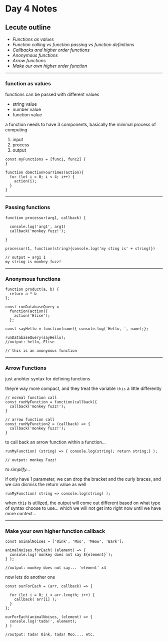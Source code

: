 # Day 4 Notes 

## Lecute outline 
- *Functions as values* 
- *Function calling vs function passing vs function definitions*
- *Callbacks and higher order functions* 
- *Anonymous functions* 
- *Arrow functions* 
- *Make our own higher order function* 


--------------

### function as values 

functions can be passed with different values 
- string value 
- number value 
- function value 

a function needs to have 3 components, basically the minimal process of computing
  1. input 
  2. process 
  3. output

    const myFunctions = [func1, func2] {
    }

    function doActionFourTimes(action){
      for (let i = 0; i < 4; i++) {
        action(i);
      }
    }

-----------

### Passing functions 

    function processor(arg1, callback) {
      
      console.log('arg1', arg1)
      callback('monkey fuzz!');

    }

    processor(1, function(string){console.log('my sting is' + string)})
    
    // output = arg1 1 
    my string is monkey fuzz!

-----------

### Anonymous functions

    function product(a, b) {
      return a * b
    }; 

    const runDatabaseQuery = 
      function(action){
        action('Elise');
      };

    const sayHello = function(name){ console.log(`Hello, `, name);};

    runDatabaseQuery(sayHello); 
    //output: hello, Elise

    // this is an anonymous function 

------------

### Arrow Functions 

just anohter syntax for defining functions 

theyre way more compact, and they treat the variable `this` a little differently 

    // normal function call
    const runMyFunction = function(callback){
      callback('monkey fuzz!');
    }

    // arrow function call
    const runMyFunction2 = (callback) => {
      callback('monkey fuzz!');
    }

to call back an arrow function within a function... 

    runMyFunction( (string) => { console.log(string); return string;} );

    // output: monkey Fuzz!

*to simplify...*

if only have 1 parameter, we can drop the bracket and the curly braces, and we can dismiss the return value as well 


    runMyFunction( string => console.log(string) );


when `this` is utilized, the output will come out different based on what type of syntax choose to use... which we will not get into right now until we have more context... 

---------------------------

### Make your own higher function callback 

    const animalNoises = ['Oink', 'Moo', 'Meow', 'Bark'];

    animalNoises.forEach( (element) => {
      console.log(`monkey does not say ${element}`);
    } );

    //output: monkey does not say... 'element' x4

now lets do another one 

    const ourForEach = (arr, callback) => {

      for (let i = 0; i < arr.length; i++) {
        callback( arr[i] );
      }
    };

    ourForEach(animalNoises, (element) => {
      console.log('tada!', element);
    } )

    //output: tada! Oink, tada! Moo.... etc.